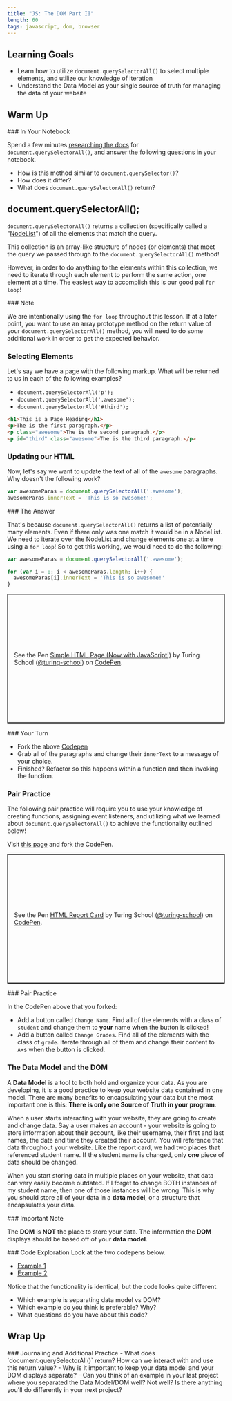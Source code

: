 ```yaml
---
title: "JS: The DOM Part II"
length: 60
tags: javascript, dom, browser
---
```


## Learning Goals

* Learn how to utilize `document.querySelectorAll()` to select multiple elements, and utilize our knowledge of iteration
* Understand the Data Model as your single source of truth for managing the data of your website

## Warm Up

<section class="call-to-action">
### In Your Notebook

Spend a few minutes [researching the docs](https://developer.mozilla.org/en-US/docs/Web/API/Document/querySelectorAll) for `document.querySelectorAll()`, and answer the following questions in your notebook.

- How is this method similar to `document.querySelector()`?
- How does it differ?
- What does `document.querySelectorAll()` return?

</section>

## document.querySelectorAll();

 `document.querySelectorAll()` returns a collection (specifically called a "[NodeList](https://attacomsian.com/blog/javascript-nodelist-vs-array)") of all the elements that match the query.

This collection is an array-like structure of nodes (or elements) that meet the query we passed through to the `document.querySelectorAll()` method!

However, in order to do anything to the elements within this collection, we need to iterate through each element to perform the same action, one element at a time. The easiest way to accomplish this is our good pal `for loop`!

<section class="note">
### Note

We are intentionally using the `for loop` throughout this lesson. If at a later point, you want to use an array prototype method on the return value of your `document.querySelectorAll()` method, you will need to do some additional work in order to get the expected behavior.
</section>

### Selecting Elements

Let's say we have a page with the following markup. What will be returned to us in each of the following examples?

* `document.querySelectorAll('p');`
* `document.querySelectorAll('.awesome');`
* `document.querySelectorAll('#third');`

```html
<h1>This is a Page Heading</h1>
<p>The is the first paragraph.</p>
<p class="awesome">The is the second paragraph.</p>
<p id="third" class="awesome">The is the third paragraph.</p>
```

### Updating our HTML

Now, let's say we want to update the text of all of the `awesome` paragraphs. Why doesn't the following work?

```js
var awesomeParas = document.querySelectorAll('.awesome');
awesomeParas.innerText = 'This is so awesome!';
```
<section class="answer">
### The Answer  

That's because `document.querySelectorAll()` returns a list of potentially many elements. Even if there only was one match it would be in a NodeList. We need to iterate over the NodeList and change elements one at a time using a `for loop`! So to get this working, we would need to do the following:

```js
var awesomeParas = document.querySelectorAll('.awesome');

for (var i = 0; i < awesomeParas.length; i++) {
  awesomeParas[i].innerText = 'This is so awesome!'
}
```
</section>
<p class="codepen" data-height="300" data-theme-id="37918" data-default-tab="html,result" data-user="turing-school" data-slug-hash="ExxyRPq" style="height: 300px; box-sizing: border-box; display: flex; align-items: center; justify-content: center; border: 2px solid; margin: 1em 0; padding: 1em;" data-pen-title="Simple HTML Page (Now with JavaScript!)">
  <span>See the Pen <a href="https://codepen.io/turing-school/pen/ExxyRPq">
  Simple HTML Page (Now with JavaScript!)</a> by Turing School (<a href="https://codepen.io/turing-school">@turing-school</a>)
  on <a href="https://codepen.io">CodePen</a>.</span>
</p>
<script async src="https://static.codepen.io/assets/embed/ei.js"></script>

<section class="call-to-action">
### Your Turn

- Fork the above [Codepen](https://codepen.io/turing-school/pen/ExxyRPq)
- Grab all of the paragraphs and change their `innerText` to a message of your choice.
- Finished? Refactor so this happens within a function and then invoking the function.
</section>

### Pair Practice

The following pair practice will require you to use your knowledge of creating functions, assigning event listeners, and utilizing what we learned about `document.querySelectorAll()` to achieve the functionality outlined below!

Visit <a href="https://codepen.io/eric_turing/pen/QWLNaVE" target="blank">this page</a> and fork the CodePen.

<p class="codepen" data-height="300" data-theme-id="37918" data-default-tab="html,result" data-user="turing-school" data-slug-hash="vYYKrGy" style="height: 300px; box-sizing: border-box; display: flex; align-items: center; justify-content: center; border: 2px solid; margin: 1em 0; padding: 1em;" data-pen-title="HTML Report Card">
  <span>See the Pen <a href="https://codepen.io/turing-school/pen/vYYKrGy">
  HTML Report Card</a> by Turing School (<a href="https://codepen.io/turing-school">@turing-school</a>)
  on <a href="https://codepen.io">CodePen</a>.</span>
</p>
<script async src="https://static.codepen.io/assets/embed/ei.js"></script>

<section class="call-to-action">
### Pair Practice

In the CodePen above that you forked:

* Add a button called `Change Name`. Find all of the elements with a class of `student` and change them to **your** name when the button is clicked!
* Add a button called `Change Grades`. Find all of the elements with the class of `grade`. Iterate through all of them and change their content to `A+`s when the button is clicked.
</section>

### The Data Model and the DOM

A **Data Model** is a tool to both hold and organize your data. As you are developing, it is a good practice to keep your website data contained in one model. There are many benefits to encapsulating your data but the most important one is this: **There is only one Source of Truth in your program**.

When a user starts interacting with your website, they are going to create and change data. Say a user makes an account - your website is going to store information about their account, like their username, their first and last names, the date and time they created their account. You will reference that data throughout your website. Like the report card, we had two places that referenced student name. If the student name is changed, only **one** piece of data should be changed.

When you start storing data in multiple places on your website, that data can very easily become outdated. If I forget to change BOTH instances of my student name, then one of those instances will be wrong. This is why you should store all of your data in a **data model**, or a structure that encapsulates your data.

<section class="note">
### Important Note

The **DOM** is **NOT** the place to store your data. The information the **DOM** displays should be based off of your **data model**.
</section>

<section class="call-to-action">
### Code Exploration
Look at the two codepens below.

- [Example 1](https://codepen.io/kaylaewood/pen/GRNmNZz)
- [Example 2](https://codepen.io/kaylaewood/pen/JjbNRQy)

Notice that the functionality is identical, but the code looks quite different.
- Which example is separating data model vs DOM?
- Which example do you think is preferable? Why?
- What questions do you have about this code?
</section>


## Wrap Up
<section class="call-to-action">
### Journaling and Additional Practice
  - What does `document.querySelectorAll()` return? How can we interact with and use this return value?
  - Why is it important to keep your data model and your DOM displays separate?
  - Can you think of an example in your last project where you separated the Data Model/DOM well? Not well? Is there anything you'll do differently in your next project?
</section>
